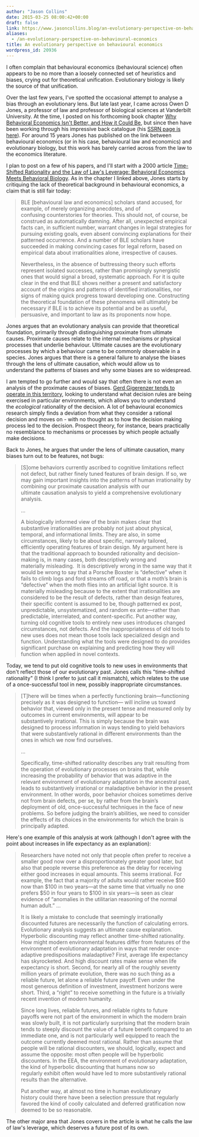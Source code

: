 ```yaml
---
author: "Jason Collins"
date: 2015-03-25 08:00:42+00:00
draft: false
link: https://www.jasoncollins.blog/an-evolutionary-perspective-on-behavioural-economics/
aliases:
  - /an-evolutionary-perspective-on-behavioural-economics
title: An evolutionary perspective on behavioural economics
wordpress_id: 20936
---
```


I often complain that behavioural economics (behavioural science) often appears to be no more than a loosely connected set of heuristics and biases, crying out for theoretical unification. Evolutionary biology is likely the source of that unification.

Over the last few years, I've spotted the occasional attempt to analyse a bias through an evolutionary lens. But late last year, I came across Owen D Jones, a professor of law and professor of biological sciences at Vanderbilt University. At the time, I posted on his forthcoming book chapter [Why Behavioral Economics Isn't Better, and How it Could Be](https://www.jasoncollins.blog/improving-behavioural-economics/), but since then have been working through his impressive back catalogue (his [SSRN page is here](http://papers.ssrn.com/sol3/cf_dev/AbsByAuth.cfm?per_id=142209#reg)). For around 15 years Jones has published on the link between behavioural economics (or in his case, behavioural law and economics) and evolutionary biology, but this work has barely carried across from the law to the economics literature.

I plan to post on a few of his papers, and I'll start with a 2000 article [Time-Shifted Rationality and the Law of Law's Leverage: Behavioral Economics Meets Behavioral Biology](http://ssrn.com/abstract=249419). As in the chapter I linked above, Jones starts by critiquing the lack of theoretical background in behavioural economics, a claim that is still fair today:


<blockquote>BLE [behavioural law and economics] scholars stand accused, for example, of merely organizing anecdotes, and of confusing counterstories for theories. This should not, of course, be construed as automatically damning. After all, unexpected empirical facts can, in sufficient number, warrant changes in legal strategies for pursuing existing goals, even absent convincing explanations for their patterned occurrence. And a number of BLE scholars have succeeded in making convincing cases for legal reform, based on empirical data about irrationalities alone, irrespective of causes.

Nevertheless, in the absence of buttressing theory such efforts represent isolated successes, rather than promisingly synergistic ones that would signal a broad, systematic approach. For it is quite clear in the end that BLE shows neither a present and satisfactory account of the origins and patterns of identified irrationalities, nor signs of making quick progress toward developing one. Constructing the theoretical foundation of these phenomena will ultimately be necessary if BLE is to achieve its potential and be as useful, persuasive, and important to law as its proponents now hope.</blockquote>


Jones argues that an evolutionary analysis can provide that theoretical foundation, primarily through distinguishing proximate from ultimate causes. Proximate causes relate to the internal mechanisms or physical processes that underlie behaviour. Ultimate causes are the evolutionary processes by which a behaviour came to be commonly observable in a species. Jones argues that there is a general failure to analyse the biases through the lens of ultimate causation, which would allow us to understand the patterns of biases and why some biases are so widespread.

I am tempted to go further and would say that often there is not even an analysis of the proximate causes of biases. [Gerd Gigerenzer tends to operate in this territory](https://www.jasoncollins.blog/four-perspectives-on-human-decision-making/), looking to understand what decision rules are being exercised in particular environments, which allows you to understand the _ecological_ rationality of the decision. A lot of behavioural economics research simply finds a deviation from what they consider a rational decision and moves on - with no thought as to how the decision making process led to the decision. Prospect theory, for instance, bears practically no resemblance to mechanisms or processes by which people actually make decisions.

Back to Jones, he argues that under the lens of ultimate causation, many biases turn out to be features, not bugs:


<blockquote>[S]ome behaviors currently ascribed to cognitive limitations reflect not defect, but rather finely tuned features of brain design. If so, we may gain important insights into the patterns of human irrationality by combining our proximate causation analysis with our ultimate causation analysis to yield a comprehensive evolutionary analysis.

...

A biologically informed view of the brain makes clear that substantive irrationalities are probably not just about physical, temporal, and informational limits. They are also, in some circumstances, likely to be about specific, narrowly tailored, efficiently operating features of brain design. My argument here is that the traditional approach to bounded rationality and decision-making is, in many cases, both descriptively wrong and materially misleading.  It is descriptively wrong in the same way that it would be wrong to say that a Porsche Boxster is “defective” when it fails to climb logs and ford streams off road, or that a moth’s brain is “defective” when the moth flies into an artificial light source. It is materially misleading because to the extent that irrationalities are considered to be the result of defects, rather than design features, their specific content is assumed to be, though patterned ex post, unpredictable, unsystematized, and random ex ante—rather than predictable, interrelated, and content-specific. Put another way, turning old cognitive tools to entirely new uses introduces changed circumstances, not defects. And the inappropriateness of old tools to new uses does not mean those tools lack specialized design and function. Understanding what the tools were designed to do provides significant purchase on explaining and predicting how they will function when applied in novel contexts.</blockquote>


Today, we tend to put old cognitive tools to new uses in environments that don't reflect those of our evolutionary past. Jones calls this "time-shifted rationality" (I think I prefer to just call it mismatch), which relates to the use of a once-successful tool in new, possibly inappropriate circumstances.


<blockquote>[T]here will be times when a perfectly functioning brain—functioning precisely as it was designed to function— will incline us toward behavior that, viewed only in the present tense and measured only by outcomes in current environments, will appear to be substantively irrational. This is simply because the brain was designed to process information in ways tending to yield behaviors that were substantively rational in different environments than the ones in which we now find ourselves.

...

Specifically, time-shifted rationality describes any trait resulting from the operation of evolutionary processes on brains that, while increasing the probability of behavior that was adaptive in the relevant environment of evolutionary adaptation in the ancestral past, leads to substantively irrational or maladaptive behavior in the present environment. In other words, poor behavior choices sometimes derive not from brain defects, per se, by rather from the brain’s deployment of old, once-successful techniques in the face of new problems. So before judging the brain’s abilities, we need to consider the effects of its choices in the environments for which the brain is principally adapted.</blockquote>


Here's one example of this analysis at work (although I don't agree with the point about increases in life expectancy as an explanation):


<blockquote>Researchers have noted not only that people often prefer to receive a smaller good now over a disproportionately greater good later, but also that people reverse this preference as the delay for receiving either good increases in equal amounts. This seems irrational. For example, the fact that a majority of adults would rather receive $50 now than $100 in two years—at the same time that virtually no one prefers $50 in four years to $100 in six years—is seen as clear evidence of “anomalies in the utilitarian reasoning of the normal human adult.” ...

It is likely a mistake to conclude that seemingly irrationally discounted futures are necessarily the function of calculating errors. Evolutionary analysis suggests an ultimate cause explanation. Hyperbolic discounting may reflect another time-shifted rationality. How might modern environmental features differ from features of the environment of evolutionary adaptation in ways that render once-adaptive predispositions maladaptive? First, average life expectancy has skyrocketed. And high discount rates make sense when life expectancy is short. Second, for nearly all of the roughly seventy million years of primate evolution, there was no such thing as a reliable future, let alone a reliable future payoff. Even under the most generous definition of investment, investment horizons were short. Third, a “right” to receive something in the future is a trivially recent invention of modern humanity.

Since long lives, reliable futures, and reliable rights to future payoffs were not part of the environment in which the modern brain was slowly built, it is not particularly surprising that the modern brain tends to steeply discount the value of a future benefit compared to an immediate one, and is not particularly well equipped to reach the outcome currently deemed most rational. Rather than assume that people will be rational discounters, we should, logically, expect and assume the opposite: most often people will be hyperbolic discounters. In the EEA, the environment of evolutionary adaptation, the kind of hyperbolic discounting that humans now so regularly exhibit often would have led to more substantively rational results than the alternative.

Put another way, at almost no time in human evolutionary history could there have been a selection pressure that regularly favored the kind of coolly calculated and deferred gratification now deemed to be so reasonable.</blockquote>


The other major area that Jones covers in the article is what he calls the law of law's leverage, which deserves a future post of its own.
